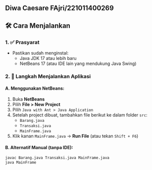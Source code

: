 Diwa Caesare FAjri/221011400269
---

## 🛠️ Cara Menjalankan

### 1. ✅ Prasyarat

- Pastikan sudah menginstal:
  - Java JDK 17 atau lebih baru  
  - NetBeans 17 (atau IDE lain yang mendukung Java Swing)

### 2. 🚀 Langkah Menjalankan Aplikasi

#### A. Menggunakan NetBeans:

1. Buka **NetBeans**
2. Pilih **File > New Project**
3. Pilih `Java with Ant > Java Application`
4. Setelah project dibuat, tambahkan file berikut ke dalam folder `src`:
    - `Barang.java`
    - `Transaksi.java`
    - `MainFrame.java`
5. Klik kanan `MainFrame.java` → **Run File** (atau tekan `Shift + F6`)

#### B. Alternatif Manual (tanpa IDE):

```bash
javac Barang.java Transaksi.java MainFrame.java
java MainFrame
